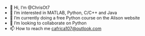 - 👋 Hi, I’m @ChrisOt7
- 👀 I’m interested in MATLAB, Python, C/C++ and Java
- 🌱 I’m currently doing a free Python course on the Alison website
- 💞️ I’m looking to collaborate on Python
- 📫 How to reach me cafrica107@outlook.com

<!---
ChrisOt7/ChrisOt7 is a ✨ special ✨ repository because its `README.md` (this file) appears on your GitHub profile.
You can click the Preview link to take a look at your changes.
--->
